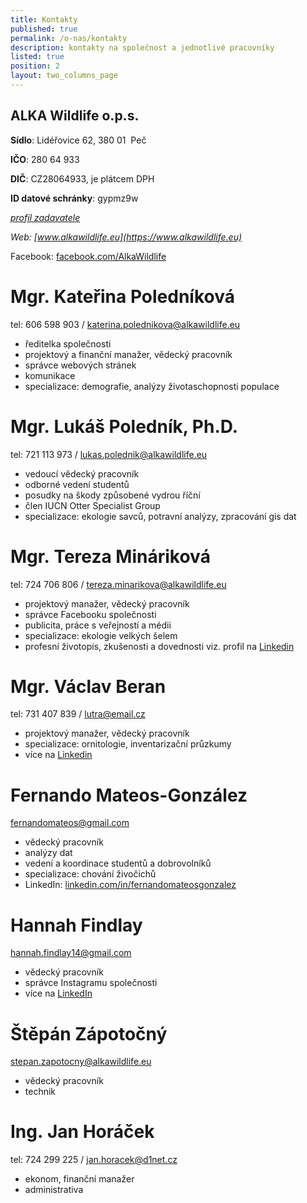 ```yaml
---
title: Kontakty
published: true
permalink: /o-nas/kontakty
description: kontakty na společnost a jednotlivé pracovníky
listed: true
position: 2
layout: two_columns_page
---
```

## ALKA Wildlife o.p.s.

**Sídlo**: Lidéřovice 62, 380 01  Peč 

**IČO**: 280 64 933

**DIČ**: CZ28064933, je plátcem DPH

**ID datové schránky**: gypmz9w

_[profil zadavatele](https://www.vhodne-uverejneni.cz/profil/28064933)_

_Web: [www.alkawildlife.eu](https://www.alkawildlife.eu)_

Facebook:
[facebook.com/AlkaWildlife](https://www.facebook.com/AlkaWildlife)

# Mgr. Kateřina Poledníková

tel: 606 598 903 / katerina.polednikova@alkawildlife.eu

* ředitelka společnosti
* projektový a finanční manažer, vědecký pracovník
* správce webových stránek
* komunikace
* specializace: demografie, analýzy životaschopnosti populace



# Mgr. Lukáš Poledník, Ph.D.

tel: 721 113 973 / lukas.polednik@alkawildlife.eu

* vedoucí vědecký pracovník
* odborné vedení studentů
* posudky na škody způsobené vydrou říční
* člen IUCN Otter Specialist Group
* specializace: ekologie savců, potravní analýzy, zpracování gis dat



# Mgr. Tereza Mináriková

tel: 724 706 806 / tereza.minarikova@alkawildlife.eu

* projektový manažer, vědecký pracovník
* správce Facebooku společnosti
* publicita, práce s veřejností a médii
* specializace: ekologie velkých šelem
* profesní životopis, zkušenosti a dovednosti viz. profil na [Linkedin](https://cz.linkedin.com/in/tereza-mináriková-a6382753)



# Mgr. Václav Beran

tel: 731 407 839 / lutra@email.cz 

* projektový manažer, vědecký pracovník
* specializace: ornitologie, inventarizační průzkumy 
* více na [Linkedin](https://www.linkedin.com/in/václav-beran-5709705a)



# Fernando Mateos-González

fernandomateos@gmail.com 

* vědecký pracovník
* analýzy dat
* vedení a koordinace studentů a dobrovolníků
* specializace: chování živočichů
* LinkedIn: [linkedin.com/in/fernandomateosgonzalez](https://www.linkedin.com/in/fernandomateosgonzalez)



# Hannah Findlay

hannah.findlay14@gmail.com

* vědecký pracovník
* správce Instagramu společnosti
* více na [LinkedIn](https://www.linkedin.com/in/hannah-findlay)



# Štěpán Zápotočný

stepan.zapotocny@alkawildlife.eu

* vědecký pracovník
* technik



# Ing. Jan Horáček

tel: 724 299 225 / jan.horacek@d1net.cz

* ekonom, finanční manažer
* administrativa
